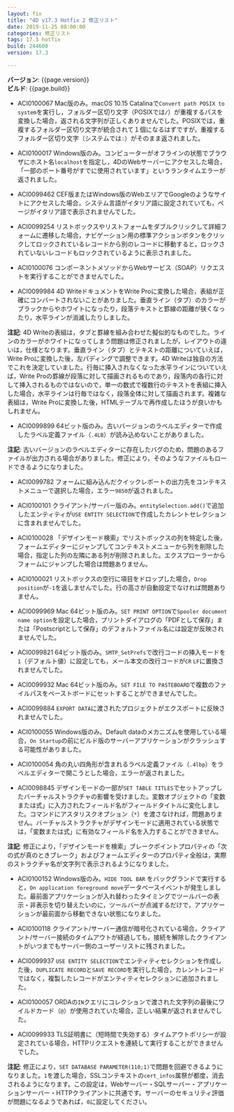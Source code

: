 ```yaml
---
layout: fix
title: "4D v17.3 Hotfix 2 修正リスト"
date: 2019-11-25 08:00:00
categories: 修正リスト
tags: 17.3 hotfix 
build: 244600
version: 17.3

---
```


**バージョン**: {{page.version}}  
**ビルド**: {{page.build}} 

* ACI0100067 Mac版のみ。macOS 10.15 Catalinaで``Convert path POSIX to system``を実行し，フォルダー区切り文字（POSIXでは``/``）が重複するパスを変換した場合，返される文字列が正しくありませんでした。POSIXでは，重複するフォルダー区切り文字が統合されて１個になるはずですが，重複するフォルダー区切り文字（システムでは``:``）がそのまま返されました。

* ACI0100017 Windows版のみ。コンピューターがオフラインの状態でブラウザにホスト名``localhost``を指定し，4DのWebサーバーにアクセスした場合，「一部のポート番号がすでに使用されています」というランタイムエラーが返されました。

* ACI0099462 CEF版またはWindows版のWebエリアでGoogleのようなサイトにアクセスした場合，システム言語がイタリア語に設定されていても，ページがイタリア語で表示されませんでした。

* ACI0099254 リストボックスやリストフォームをダブルクリックして詳細フォームに遷移した場合，ナビゲーション用の標準アクションボタンをクリックしてロックされているレコードから別のレコードに移動すると，ロックされていないレコードもロックされているように表示されました。

* ACI0100076 コンポーネントメソッドからWebサービス（SOAP）リクエストを実行することができませんでした。

* ACI0099984 4D WriteドキュメントをWrite Proに変換した場合，表組が正確にコンバートされないことがありました。垂直ライン（タブ）のカラーがブラックからやホワイトになったり，段落テキストと罫線の距離が狭くなったり，水平ラインが消滅したりしました。

**注記**: 4D Writeの表組は，タブと罫線を組み合わせた擬似的なものでした。ラインのカラーがホワイトになってしまう問題は修正されましたが，レイアウトの違いは，仕様となります。垂直ライン（タブ）とテキストの距離についていえば，Write Proに変換した後，左パディングで調整できます。4D Writeは独自の方法でこれを決定していました。行毎に挿入されなくなった水平ラインについていえば，Write Proの罫線が段落に対して描画されるものであり，段落内の各行に対して挿入されるものではないので，単一の数式で複数行のテキストを表組に挿入した場合，水平ラインは行毎ではなく，段落全体に対して描画されます。複雑な表組は，Write Proに変換した後，HTMLテーブルで再作成したほうが良いかもしれません。

* ACI0099899 64ビット版のみ。古いバージョンのラベルエディターで作成したラベル定義ファイル（``.4LB``）が読み込めないことがありました。

**注記**: 古いバージョンのラベルエディターに存在したバグのため，問題のあるファイルが出力される場合がありました。修正により，そのようなファイルもロードできるようになりました。

* ACI0099782 フォームに組み込んだクイックレポートの出力先をコンテキストメニューで選択した場合，エラー``9850``が返されました。

* ACI0100101 クライアント/サーバー版のみ。``entitySelection.add()``で追加したエンティティが``USE ENTITY SELECTION``で作成したカレントセレクションに含まれませんでした。

* ACI0100028 「デザインモード検索」でリストボックスの列を特定した後，フォームエディターにジャンプしてコンテキストメニューから列を削除した場合，指定した列の左隣にある列が削除されました。エクスプローラーからフォームにジャンプした場合は問題ありません。

* ACI0100021 リストボックスの空行に項目をドロップした場合，``Drop position``が``-1``を返しませんでした。行の高さが自動設定でなければ問題ありません。

* ACI0099969 Mac 64ビット版のみ。``SET PRINT OPTION``で``Spooler document name option``を設定した場合，プリントダイアログの「PDFとして保存」または「Postscriptとして保存」のデフォルトファイル名には設定が反映されませんでした。

* ACI0099821 64ビット版のみ。``SMTP_SetPrefs``で改行コードの挿入モードを``1``（デフォルト値）に設定しても，メール本文の改行コードが``CR`` ``LF``に置換されませんでした。

* ACI0099932 Mac 64ビット版のみ。``SET FILE TO PASTEBOARD``で複数のファイルパスをペーストボードにセットすることができませんでした。

* ACI0099884 ``EXPORT DATA``に渡されたプロジェクトがエクスポートに反映されませんでした。

* ACI0100055 Windows版のみ。Default dataのメカニズムを使用している場合，``On Startup``の前にビルド版のサーバーアプリケーションがクラッシュする可能性がありました。

* ACI0100054 角の丸い四角形が含まれるラベル定義ファイル（``.4lbp``）をラベルエディターで開こうとした場合，エラーが返されました。

* ACI0098845 デザインモードの一部が``SET TABLE TITLES``でセットアップしたバーチャルストラクチャの影響を受けました。変数オブジェクトの「変数または式」に入力されたフィールド名がフィールドタイトルに変化しました。コマンドにアスタリスクオプション（``*``）を渡さなければ，問題ありません。バーチャルストラクチャがデザインモードに適用されている状態では，「変数または式」に有効なフィールド名を入力することができません。

**注記**: 修正により，「デザインモードを検索」ブレークポイントプロパティの「次の式が真のときブレーク」およびフォームエディターのプロパティ全般は，実際のストラクチャ名が文字列で表示されるようになりました。

* ACI0100152 Windows版のみ。``HIDE TOOL BAR`` をバックグランドで実行すると，``On application foreground move``データベースイベントが発生しました。最前面アプリケーションが入れ替わったタイミングでツールバーの表示・非表示を切り替えたいのに，ツールバーが点滅するだけで，アプリケーションが最前面から移動できない状態になりました。

* ACI0100118 クライアント/サーバー通信が暗号化されている場合，クライアント/サーバー接続のタイムアウトが経過しても，接続を解除したクライアントがいつまでもサーバー側のユーザーリストに残されました。

* ACI0099937 ``USE ENTITY SELECTION``でエンティティセレクションを作成した後，``DUPLICATE RECORD``と``SAVE RECORD``を実行した場合，カレントレコードではなく，複製したレコードがエンティティセレクションに追加されました。

* ACI0100057 ORDAの``IN``クエリにコレクションで渡された文字列の最後にワイルドカード（``@``）が使用されていた場合，正しい結果が返されませんでした。

* ACI0099933 TLS証明書に（短時間で失効する）タイムアウトポリシーが設定されている場合，HTTPリクエストを連続して実行することができませんでした。

**注記**: 修正により，``SET DATABASE PARAMETER(110;1)``で問題を回避できるようになりました。``1``を渡した場合，SSLコンテキストの``cert_infos``属祭が都度，消去されるようになります。この設定は，Webサーバー・SQLサーバー・アプリケーションサーバー・HTTPクライアントに共通です。サーバーのセキュリティ評価が問題になるようであれば，``0``に設定してください。
